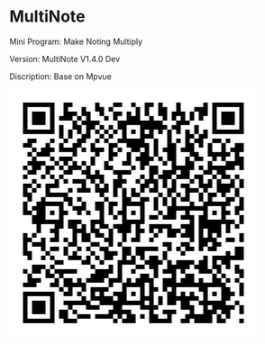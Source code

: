 # MultiNote
Mini Program: Make Noting Multiply

Version: MultiNote V1.4.0 Dev

Discription: Base on Mpvue

![](https://github.com/iClassic-Live/MultiNote-V/blob/master/static/images/MultiNote%20Trail%20Version.jpg?raw=true)